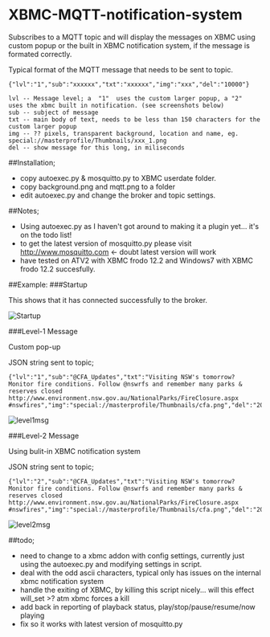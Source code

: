 XBMC-MQTT-notification-system
=============================

Subscribes to a MQTT topic and will display the messages on XBMC using custom popup or the built in XBMC notification system, if the message is formated correctly.

Typical format of the MQTT message that needs to be sent to topic.

    {"lvl":"1","sub":"xxxxxx","txt":"xxxxxx","img":"xxx","del":"10000"}

    lvl -- Message level; a  "1"  uses the custom larger popup, a "2"  uses the xbmc built in notification. (see screenshots below)
    sub -- subject of message
    txt -- main body of text, needs to be less than 150 characters for the custom larger popup
    img -- ?? pixels, transparent background, location and name, eg. special://masterprofile/Thumbnails/xxx_1.png
    del -- show message for this long, in miliseconds

##Installation;
- copy autoexec.py & mosquitto.py to XBMC userdate folder.
- copy background.png and mqtt.png to a folder
- edit autoexec.py and change the broker and topic settings.

##Notes;
- Using autoexec.py as I haven't got around to making it a plugin yet... it's on the todo list!
- to get the latest version of mosquitto.py please visit http://www.mosquitto.com <- doubt latest version will work
- have tested on ATV2 with XBMC frodo 12.2 and Windows7 with XBMC frodo 12.2 succesfully.

##Example:
###Startup

This shows that it has connected successfully to the broker.

![Startup](https://raw.github.com/matbor/XBMC-MQTT-notification-system/master/screenshots/startup.png)

###Level-1 Message

Custom pop-up

JSON string sent to topic;

    {"lvl":"1","sub":"@CFA_Updates","txt":"Visiting NSW's tomorrow? Monitor fire conditions. Follow @nswrfs and remember many parks & reserves closed http://www.environment.nsw.gov.au/NationalParks/FireClosure.aspx #nswfires","img":"special://masterprofile/Thumbnails/cfa.png","del":"20000"}

![level1msg](https://raw.github.com/matbor/XBMC-MQTT-notification-system/master/screenshots/level1msg.png)

###Level-2 Message

Using bulit-in XBMC notification system

JSON string sent to topic;

    {"lvl":"2","sub":"@CFA_Updates","txt":"Visiting NSW's tomorrow? Monitor fire conditions. Follow @nswrfs and remember many parks & reserves closed http://www.environment.nsw.gov.au/NationalParks/FireClosure.aspx #nswfires","img":"special://masterprofile/Thumbnails/cfa.png","del":"20000"}


![level2msg](https://raw.github.com/matbor/XBMC-MQTT-notification-system/master/screenshots/level2msg.png)

##todo;
- need to change to a xbmc addon with config settings, currently just using the autoexec.py and modifying settings in script.
- deal with the odd ascii characters, typical only has issues on the internal xbmc notification system
- handle the exiting of XBMC, by killing this script nicely... will this effect will_set >? atm xbmc forces a kill
- add back in reporting of playback status, play/stop/pause/resume/now playing
- fix so it works with latest version of mosquitto.py
